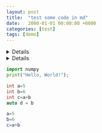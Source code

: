 ```yaml
---
layout: post
title:  "test some code in md"
date:   2000-01-01 00:00:00 +0800
categories: [test]
tags: [demo]
---
```




<details>
	
```python
import numpy 
print("Hello, World!");
```

</details>



<details>
	
```cpp
int a=5
int b=6
int c=a+b
auto d = b
```

</details>


```python
import numpy 
print("Hello, World!");
```

```cpp
int a=5
int b=6
int c=a+b
auto d = b
```

 ```matlab
a=5
b=6
c=a+b
```